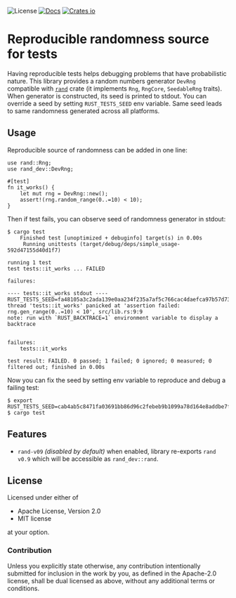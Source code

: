 ![License](https://img.shields.io/crates/l/rand_dev)
[![Docs](https://docs.rs/rand_dev/badge.svg)](https://docs.rs/rand_dev)
[![Crates io](https://img.shields.io/crates/v/rand_dev.svg)](https://crates.io/crates/rand_dev)

# Reproducible randomness source for tests

Having reproducible tests helps debugging problems that have probabilistic nature. This library provides
a random numbers generator `DevRng` compatible with [`rand`] crate (it implements `Rng`, `RngCore`, 
`SeedableRng` traits). When generator is constructed, its seed is printed to stdout. You can override a 
seed by setting `RUST_TESTS_SEED` env variable. Same seed leads to same randomness generated across all 
platforms.

## Usage
Reproducible source of randomness can be added in one line:

```rust,no_run
use rand::Rng;
use rand_dev::DevRng;

#[test]
fn it_works() {
    let mut rng = DevRng::new();
    assert!(rng.random_range(0..=10) < 10);
}
```

Then if test fails, you can observe seed of randomness generator in stdout:
```text
$ cargo test
    Finished test [unoptimized + debuginfo] target(s) in 0.00s
     Running unittests (target/debug/deps/simple_usage-592d47155d40d1f7)

running 1 test
test tests::it_works ... FAILED

failures:

---- tests::it_works stdout ----
RUST_TESTS_SEED=fa48105a3c2ada139e0aa234f235a7af5c766cac4daefca97b57d73915c5b736
thread 'tests::it_works' panicked at 'assertion failed: rng.gen_range(0..=10) < 10', src/lib.rs:9:9
note: run with `RUST_BACKTRACE=1` environment variable to display a backtrace


failures:
    tests::it_works

test result: FAILED. 0 passed; 1 failed; 0 ignored; 0 measured; 0 filtered out; finished in 0.00s
```

Now you can fix the seed by setting env variable to reproduce and debug a failing test:
```text
$ export RUST_TESTS_SEED=cab4ab5c8471fa03691bb86d96c2febeb9b1099a78d164e8addbe7f83d107c78
$ cargo test
```

[`rand`]: https://docs.rs/rand

## Features
* `rand-v09` _(disabled by default)_ when enabled, library re-exports `rand v0.9` which will be accessible as `rand_dev::rand`.

## License

Licensed under either of

 * Apache License, Version 2.0
 * MIT license

at your option.

### Contribution
Unless you explicitly state otherwise, any contribution intentionally submitted for inclusion in the work by you, 
as defined in the Apache-2.0 license, shall be dual licensed as above, without any additional terms or conditions.
